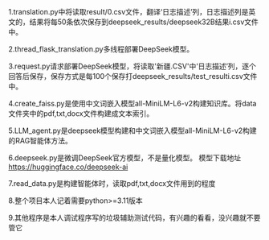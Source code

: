 1.translation.py中将读取result/0.csv文件，翻译‘日志描述’列，日志描述列是英文的，结果将每50条依次保存到deepseek_results/deepseek32B结果i.csv文件中。

2.thread_flask_translation.py多线程部署DeepSeek模型。

3.request.py请求部署DeepSeek模型，将读取'新疆.CSV'中‘日志描述’列，逐个回答后保存，保存方式是每100个保存打deepseek_results/test_resulti.csv文件中。

4.create_faiss.py是使用中文词嵌入模型all-MiniLM-L6-v2构建知识库。将data文件夹中的pdf,txt,docx文件构建成文本索引。

5.LLM_agent.py是deepseek模型构建和中文词嵌入模型all-MiniLM-L6-v2构建的RAG智能体方法。

6.deepseek.py是微调DeepSeek官方模型，不是量化模型。 模型下载地址 https://huggingface.co/deepseek-ai

7.read_data.py是构建智能体时，读取pdf,txt,docx文件用到的程度

8.整个项目本人记着需要python>=3.11版本

9.其他程序是本人调试程序写的垃圾辅助测试代码，有兴趣的看看，没兴趣就不要管它
